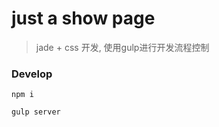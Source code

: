 # just a show page

> jade + css 开发, 使用gulp进行开发流程控制

### Develop

```node
npm i
```

```node
gulp server
```